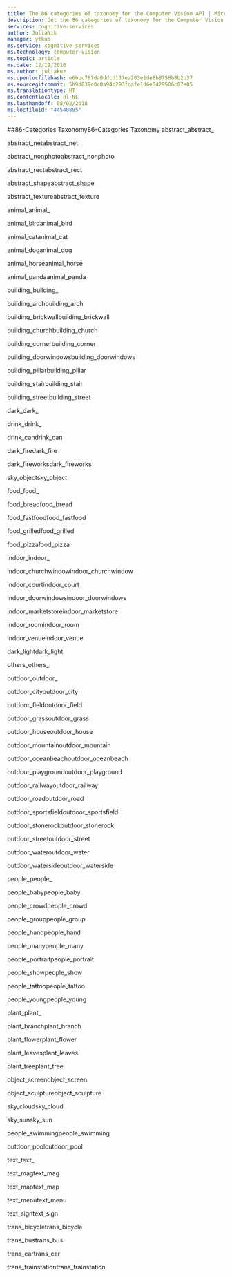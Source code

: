 ```yaml
---
title: The 86 categories of taxonomy for the Computer Vision API | Microsoft Docs
description: Get the 86 categories of taxonomy for the Computer Vision API in Microsoft Cognitive Services.
services: cognitive-services
author: JuliaNik
manager: ytkuo
ms.service: cognitive-services
ms.technology: computer-vision
ms.topic: article
ms.date: 12/19/2016
ms.author: juliakuz
ms.openlocfilehash: e6bbc787da0ddcd137ea203e1de8b8758b8b2b37
ms.sourcegitcommit: 5b9d839c0c0a94b293fdafe1d6e5429506c07e05
ms.translationtype: HT
ms.contentlocale: nl-NL
ms.lasthandoff: 08/02/2018
ms.locfileid: "44540895"
---
```

##<a name="86-categories-taxonomy"></a><span data-ttu-id="bd69e-103">86-Categories Taxonomy</span><span class="sxs-lookup"><span data-stu-id="bd69e-103">86-Categories Taxonomy</span></span>
<span data-ttu-id="bd69e-104">abstract_</span><span class="sxs-lookup"><span data-stu-id="bd69e-104">abstract_</span></span>

<span data-ttu-id="bd69e-105">abstract_net</span><span class="sxs-lookup"><span data-stu-id="bd69e-105">abstract_net</span></span>

<span data-ttu-id="bd69e-106">abstract_nonphoto</span><span class="sxs-lookup"><span data-stu-id="bd69e-106">abstract_nonphoto</span></span>

<span data-ttu-id="bd69e-107">abstract_rect</span><span class="sxs-lookup"><span data-stu-id="bd69e-107">abstract_rect</span></span>

<span data-ttu-id="bd69e-108">abstract_shape</span><span class="sxs-lookup"><span data-stu-id="bd69e-108">abstract_shape</span></span>

<span data-ttu-id="bd69e-109">abstract_texture</span><span class="sxs-lookup"><span data-stu-id="bd69e-109">abstract_texture</span></span>

<span data-ttu-id="bd69e-110">animal_</span><span class="sxs-lookup"><span data-stu-id="bd69e-110">animal_</span></span>

<span data-ttu-id="bd69e-111">animal_bird</span><span class="sxs-lookup"><span data-stu-id="bd69e-111">animal_bird</span></span>

<span data-ttu-id="bd69e-112">animal_cat</span><span class="sxs-lookup"><span data-stu-id="bd69e-112">animal_cat</span></span>

<span data-ttu-id="bd69e-113">animal_dog</span><span class="sxs-lookup"><span data-stu-id="bd69e-113">animal_dog</span></span>

<span data-ttu-id="bd69e-114">animal_horse</span><span class="sxs-lookup"><span data-stu-id="bd69e-114">animal_horse</span></span>

<span data-ttu-id="bd69e-115">animal_panda</span><span class="sxs-lookup"><span data-stu-id="bd69e-115">animal_panda</span></span>

<span data-ttu-id="bd69e-116">building_</span><span class="sxs-lookup"><span data-stu-id="bd69e-116">building_</span></span>

<span data-ttu-id="bd69e-117">building_arch</span><span class="sxs-lookup"><span data-stu-id="bd69e-117">building_arch</span></span>

<span data-ttu-id="bd69e-118">building_brickwall</span><span class="sxs-lookup"><span data-stu-id="bd69e-118">building_brickwall</span></span>

<span data-ttu-id="bd69e-119">building_church</span><span class="sxs-lookup"><span data-stu-id="bd69e-119">building_church</span></span>

<span data-ttu-id="bd69e-120">building_corner</span><span class="sxs-lookup"><span data-stu-id="bd69e-120">building_corner</span></span>

<span data-ttu-id="bd69e-121">building_doorwindows</span><span class="sxs-lookup"><span data-stu-id="bd69e-121">building_doorwindows</span></span>

<span data-ttu-id="bd69e-122">building_pillar</span><span class="sxs-lookup"><span data-stu-id="bd69e-122">building_pillar</span></span>

<span data-ttu-id="bd69e-123">building_stair</span><span class="sxs-lookup"><span data-stu-id="bd69e-123">building_stair</span></span>

<span data-ttu-id="bd69e-124">building_street</span><span class="sxs-lookup"><span data-stu-id="bd69e-124">building_street</span></span>

<span data-ttu-id="bd69e-125">dark_</span><span class="sxs-lookup"><span data-stu-id="bd69e-125">dark_</span></span>

<span data-ttu-id="bd69e-126">drink_</span><span class="sxs-lookup"><span data-stu-id="bd69e-126">drink_</span></span>

<span data-ttu-id="bd69e-127">drink_can</span><span class="sxs-lookup"><span data-stu-id="bd69e-127">drink_can</span></span>

<span data-ttu-id="bd69e-128">dark_fire</span><span class="sxs-lookup"><span data-stu-id="bd69e-128">dark_fire</span></span>

<span data-ttu-id="bd69e-129">dark_fireworks</span><span class="sxs-lookup"><span data-stu-id="bd69e-129">dark_fireworks</span></span>

<span data-ttu-id="bd69e-130">sky_object</span><span class="sxs-lookup"><span data-stu-id="bd69e-130">sky_object</span></span>

<span data-ttu-id="bd69e-131">food_</span><span class="sxs-lookup"><span data-stu-id="bd69e-131">food_</span></span>

<span data-ttu-id="bd69e-132">food_bread</span><span class="sxs-lookup"><span data-stu-id="bd69e-132">food_bread</span></span>

<span data-ttu-id="bd69e-133">food_fastfood</span><span class="sxs-lookup"><span data-stu-id="bd69e-133">food_fastfood</span></span>

<span data-ttu-id="bd69e-134">food_grilled</span><span class="sxs-lookup"><span data-stu-id="bd69e-134">food_grilled</span></span>

<span data-ttu-id="bd69e-135">food_pizza</span><span class="sxs-lookup"><span data-stu-id="bd69e-135">food_pizza</span></span>

<span data-ttu-id="bd69e-136">indoor_</span><span class="sxs-lookup"><span data-stu-id="bd69e-136">indoor_</span></span>

<span data-ttu-id="bd69e-137">indoor_churchwindow</span><span class="sxs-lookup"><span data-stu-id="bd69e-137">indoor_churchwindow</span></span>

<span data-ttu-id="bd69e-138">indoor_court</span><span class="sxs-lookup"><span data-stu-id="bd69e-138">indoor_court</span></span>

<span data-ttu-id="bd69e-139">indoor_doorwindows</span><span class="sxs-lookup"><span data-stu-id="bd69e-139">indoor_doorwindows</span></span>

<span data-ttu-id="bd69e-140">indoor_marketstore</span><span class="sxs-lookup"><span data-stu-id="bd69e-140">indoor_marketstore</span></span>

<span data-ttu-id="bd69e-141">indoor_room</span><span class="sxs-lookup"><span data-stu-id="bd69e-141">indoor_room</span></span>

<span data-ttu-id="bd69e-142">indoor_venue</span><span class="sxs-lookup"><span data-stu-id="bd69e-142">indoor_venue</span></span>

<span data-ttu-id="bd69e-143">dark_light</span><span class="sxs-lookup"><span data-stu-id="bd69e-143">dark_light</span></span>

<span data-ttu-id="bd69e-144">others_</span><span class="sxs-lookup"><span data-stu-id="bd69e-144">others_</span></span>

<span data-ttu-id="bd69e-145">outdoor_</span><span class="sxs-lookup"><span data-stu-id="bd69e-145">outdoor_</span></span>

<span data-ttu-id="bd69e-146">outdoor_city</span><span class="sxs-lookup"><span data-stu-id="bd69e-146">outdoor_city</span></span>

<span data-ttu-id="bd69e-147">outdoor_field</span><span class="sxs-lookup"><span data-stu-id="bd69e-147">outdoor_field</span></span>

<span data-ttu-id="bd69e-148">outdoor_grass</span><span class="sxs-lookup"><span data-stu-id="bd69e-148">outdoor_grass</span></span>

<span data-ttu-id="bd69e-149">outdoor_house</span><span class="sxs-lookup"><span data-stu-id="bd69e-149">outdoor_house</span></span>

<span data-ttu-id="bd69e-150">outdoor_mountain</span><span class="sxs-lookup"><span data-stu-id="bd69e-150">outdoor_mountain</span></span>

<span data-ttu-id="bd69e-151">outdoor_oceanbeach</span><span class="sxs-lookup"><span data-stu-id="bd69e-151">outdoor_oceanbeach</span></span>

<span data-ttu-id="bd69e-152">outdoor_playground</span><span class="sxs-lookup"><span data-stu-id="bd69e-152">outdoor_playground</span></span>

<span data-ttu-id="bd69e-153">outdoor_railway</span><span class="sxs-lookup"><span data-stu-id="bd69e-153">outdoor_railway</span></span>

<span data-ttu-id="bd69e-154">outdoor_road</span><span class="sxs-lookup"><span data-stu-id="bd69e-154">outdoor_road</span></span>

<span data-ttu-id="bd69e-155">outdoor_sportsfield</span><span class="sxs-lookup"><span data-stu-id="bd69e-155">outdoor_sportsfield</span></span>

<span data-ttu-id="bd69e-156">outdoor_stonerock</span><span class="sxs-lookup"><span data-stu-id="bd69e-156">outdoor_stonerock</span></span>

<span data-ttu-id="bd69e-157">outdoor_street</span><span class="sxs-lookup"><span data-stu-id="bd69e-157">outdoor_street</span></span>

<span data-ttu-id="bd69e-158">outdoor_water</span><span class="sxs-lookup"><span data-stu-id="bd69e-158">outdoor_water</span></span>

<span data-ttu-id="bd69e-159">outdoor_waterside</span><span class="sxs-lookup"><span data-stu-id="bd69e-159">outdoor_waterside</span></span>

<span data-ttu-id="bd69e-160">people_</span><span class="sxs-lookup"><span data-stu-id="bd69e-160">people_</span></span>

<span data-ttu-id="bd69e-161">people_baby</span><span class="sxs-lookup"><span data-stu-id="bd69e-161">people_baby</span></span>

<span data-ttu-id="bd69e-162">people_crowd</span><span class="sxs-lookup"><span data-stu-id="bd69e-162">people_crowd</span></span>

<span data-ttu-id="bd69e-163">people_group</span><span class="sxs-lookup"><span data-stu-id="bd69e-163">people_group</span></span>

<span data-ttu-id="bd69e-164">people_hand</span><span class="sxs-lookup"><span data-stu-id="bd69e-164">people_hand</span></span>

<span data-ttu-id="bd69e-165">people_many</span><span class="sxs-lookup"><span data-stu-id="bd69e-165">people_many</span></span>

<span data-ttu-id="bd69e-166">people_portrait</span><span class="sxs-lookup"><span data-stu-id="bd69e-166">people_portrait</span></span>

<span data-ttu-id="bd69e-167">people_show</span><span class="sxs-lookup"><span data-stu-id="bd69e-167">people_show</span></span>

<span data-ttu-id="bd69e-168">people_tattoo</span><span class="sxs-lookup"><span data-stu-id="bd69e-168">people_tattoo</span></span>

<span data-ttu-id="bd69e-169">people_young</span><span class="sxs-lookup"><span data-stu-id="bd69e-169">people_young</span></span>

<span data-ttu-id="bd69e-170">plant_</span><span class="sxs-lookup"><span data-stu-id="bd69e-170">plant_</span></span>

<span data-ttu-id="bd69e-171">plant_branch</span><span class="sxs-lookup"><span data-stu-id="bd69e-171">plant_branch</span></span>

<span data-ttu-id="bd69e-172">plant_flower</span><span class="sxs-lookup"><span data-stu-id="bd69e-172">plant_flower</span></span>

<span data-ttu-id="bd69e-173">plant_leaves</span><span class="sxs-lookup"><span data-stu-id="bd69e-173">plant_leaves</span></span>

<span data-ttu-id="bd69e-174">plant_tree</span><span class="sxs-lookup"><span data-stu-id="bd69e-174">plant_tree</span></span>

<span data-ttu-id="bd69e-175">object_screen</span><span class="sxs-lookup"><span data-stu-id="bd69e-175">object_screen</span></span>

<span data-ttu-id="bd69e-176">object_sculpture</span><span class="sxs-lookup"><span data-stu-id="bd69e-176">object_sculpture</span></span>

<span data-ttu-id="bd69e-177">sky_cloud</span><span class="sxs-lookup"><span data-stu-id="bd69e-177">sky_cloud</span></span>

<span data-ttu-id="bd69e-178">sky_sun</span><span class="sxs-lookup"><span data-stu-id="bd69e-178">sky_sun</span></span>

<span data-ttu-id="bd69e-179">people_swimming</span><span class="sxs-lookup"><span data-stu-id="bd69e-179">people_swimming</span></span>

<span data-ttu-id="bd69e-180">outdoor_pool</span><span class="sxs-lookup"><span data-stu-id="bd69e-180">outdoor_pool</span></span>

<span data-ttu-id="bd69e-181">text_</span><span class="sxs-lookup"><span data-stu-id="bd69e-181">text_</span></span>

<span data-ttu-id="bd69e-182">text_mag</span><span class="sxs-lookup"><span data-stu-id="bd69e-182">text_mag</span></span>

<span data-ttu-id="bd69e-183">text_map</span><span class="sxs-lookup"><span data-stu-id="bd69e-183">text_map</span></span>

<span data-ttu-id="bd69e-184">text_menu</span><span class="sxs-lookup"><span data-stu-id="bd69e-184">text_menu</span></span>

<span data-ttu-id="bd69e-185">text_sign</span><span class="sxs-lookup"><span data-stu-id="bd69e-185">text_sign</span></span>

<span data-ttu-id="bd69e-186">trans_bicycle</span><span class="sxs-lookup"><span data-stu-id="bd69e-186">trans_bicycle</span></span>

<span data-ttu-id="bd69e-187">trans_bus</span><span class="sxs-lookup"><span data-stu-id="bd69e-187">trans_bus</span></span>

<span data-ttu-id="bd69e-188">trans_car</span><span class="sxs-lookup"><span data-stu-id="bd69e-188">trans_car</span></span>

<span data-ttu-id="bd69e-189">trans_trainstation</span><span class="sxs-lookup"><span data-stu-id="bd69e-189">trans_trainstation</span></span>



